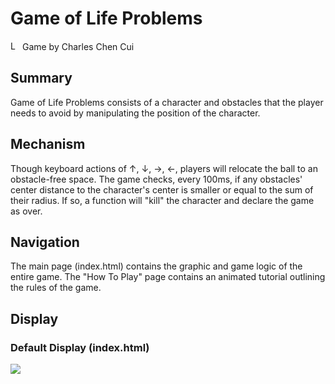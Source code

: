 # Game of Life Problems
<img src="https://imgur.com/1MgsANj.png" alt="Logo" width="15"/> <span> Game by Charles Chen Cui </span>

## Summary
Game of Life Problems consists of a character and obstacles that the player needs to avoid by manipulating the position of the character.

## Mechanism
Though keyboard actions of ↑,	↓,	→,	←, players will relocate the ball to an obstacle-free space. The game checks, every 100ms, if any obstacles' center distance to the character's center is smaller or equal to the sum of their radius. If so, a function will "kill" the character and declare the game as over.

## Navigation
The main page (index.html) contains the graphic and game logic of the entire game. The "How To Play" page contains an animated tutorial outlining the rules of the game.

## Display
### Default Display (index.html)
![](https://imgur.com/WsdLHZB)
